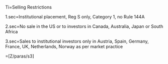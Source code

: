 Ti=Selling Restrictions

1.sec=Institutional placement, Reg S only, Category 1, no Rule 144A

2.sec=No sale in the US or to investors in Canada, Australia, Japan or South Africa

3.sec=Sales to institutional investors only in Austria, Spain, Germany, France, UK, Netherlands, Norway as per market practice

=[Z/paras/s3]
